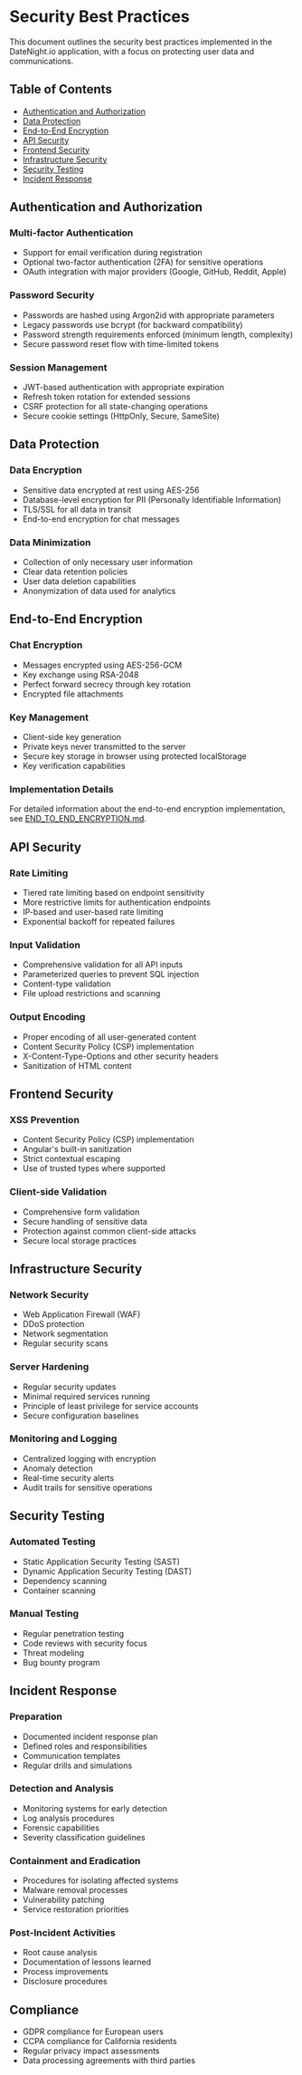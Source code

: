 # Security Best Practices

This document outlines the security best practices implemented in the DateNight.io application, with a focus on protecting user data and communications.

## Table of Contents

- [Authentication and Authorization](#authentication-and-authorization)
- [Data Protection](#data-protection)
- [End-to-End Encryption](#end-to-end-encryption)
- [API Security](#api-security)
- [Frontend Security](#frontend-security)
- [Infrastructure Security](#infrastructure-security)
- [Security Testing](#security-testing)
- [Incident Response](#incident-response)

## Authentication and Authorization

### Multi-factor Authentication

- Support for email verification during registration
- Optional two-factor authentication (2FA) for sensitive operations
- OAuth integration with major providers (Google, GitHub, Reddit, Apple)

### Password Security

- Passwords are hashed using Argon2id with appropriate parameters
- Legacy passwords use bcrypt (for backward compatibility)
- Password strength requirements enforced (minimum length, complexity)
- Secure password reset flow with time-limited tokens

### Session Management

- JWT-based authentication with appropriate expiration
- Refresh token rotation for extended sessions
- CSRF protection for all state-changing operations
- Secure cookie settings (HttpOnly, Secure, SameSite)

## Data Protection

### Data Encryption

- Sensitive data encrypted at rest using AES-256
- Database-level encryption for PII (Personally Identifiable Information)
- TLS/SSL for all data in transit
- End-to-end encryption for chat messages

### Data Minimization

- Collection of only necessary user information
- Clear data retention policies
- User data deletion capabilities
- Anonymization of data used for analytics

## End-to-End Encryption

### Chat Encryption

- Messages encrypted using AES-256-GCM
- Key exchange using RSA-2048
- Perfect forward secrecy through key rotation
- Encrypted file attachments

### Key Management

- Client-side key generation
- Private keys never transmitted to the server
- Secure key storage in browser using protected localStorage
- Key verification capabilities

### Implementation Details

For detailed information about the end-to-end encryption implementation, see [END_TO_END_ENCRYPTION.md](END_TO_END_ENCRYPTION.md).

## API Security

### Rate Limiting

- Tiered rate limiting based on endpoint sensitivity
- More restrictive limits for authentication endpoints
- IP-based and user-based rate limiting
- Exponential backoff for repeated failures

### Input Validation

- Comprehensive validation for all API inputs
- Parameterized queries to prevent SQL injection
- Content-type validation
- File upload restrictions and scanning

### Output Encoding

- Proper encoding of all user-generated content
- Content Security Policy (CSP) implementation
- X-Content-Type-Options and other security headers
- Sanitization of HTML content

## Frontend Security

### XSS Prevention

- Content Security Policy (CSP) implementation
- Angular's built-in sanitization
- Strict contextual escaping
- Use of trusted types where supported

### Client-side Validation

- Comprehensive form validation
- Secure handling of sensitive data
- Protection against common client-side attacks
- Secure local storage practices

## Infrastructure Security

### Network Security

- Web Application Firewall (WAF)
- DDoS protection
- Network segmentation
- Regular security scans

### Server Hardening

- Regular security updates
- Minimal required services running
- Principle of least privilege for service accounts
- Secure configuration baselines

### Monitoring and Logging

- Centralized logging with encryption
- Anomaly detection
- Real-time security alerts
- Audit trails for sensitive operations

## Security Testing

### Automated Testing

- Static Application Security Testing (SAST)
- Dynamic Application Security Testing (DAST)
- Dependency scanning
- Container scanning

### Manual Testing

- Regular penetration testing
- Code reviews with security focus
- Threat modeling
- Bug bounty program

## Incident Response

### Preparation

- Documented incident response plan
- Defined roles and responsibilities
- Communication templates
- Regular drills and simulations

### Detection and Analysis

- Monitoring systems for early detection
- Log analysis procedures
- Forensic capabilities
- Severity classification guidelines

### Containment and Eradication

- Procedures for isolating affected systems
- Malware removal processes
- Vulnerability patching
- Service restoration priorities

### Post-Incident Activities

- Root cause analysis
- Documentation of lessons learned
- Process improvements
- Disclosure procedures

## Compliance

- GDPR compliance for European users
- CCPA compliance for California residents
- Regular privacy impact assessments
- Data processing agreements with third parties


<!-- TODO: Manually merge relevant content from deleted SNYK_WORKFLOW.md, SECURITY_REMEDIATION_GUIDE.md into this file. -->
